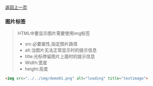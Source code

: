 [返回上一页](/README.md)

### 图片标签

> HTML中要显示图片需要使用img标签
>
> - src:必要属性,指定图片路径
> - alt:当图片无法正常显示时的提示信息
> - title:光标停留图片上面时的提示信息
> - Width:宽度
> - height:高度

```html
<img src="../../img/demo01.png" alt="loading" title="testimage">
```


